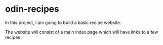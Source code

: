 # odin-recipes
In this project, I am going to build a basic recipe website.

The website will consist of a main index page which will have links to a few recipes.